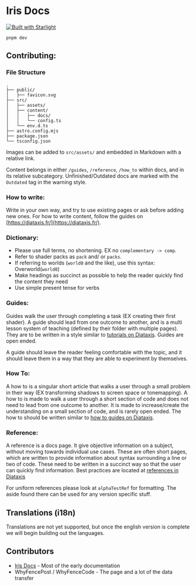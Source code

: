 # Iris Docs

[![Built with Starlight](https://astro.badg.es/v2/built-with-starlight/tiny.svg)](https://starlight.astro.build)

```
pnpm dev
```

## Contributing:

### File Structure

```
.
├── public/
│   ├── favicon.svg
├── src/
│   ├── assets/
│   ├── content/
│   │   ├── docs/
│   │   └── config.ts
│   └── env.d.ts
├── astro.config.mjs
├── package.json
└── tsconfig.json
```

Images can be added to `src/assets/` and embedded in Markdown with a relative link.

Content belongs in either `/guides`, `/reference`, `/how_to` within docs, and in its relative subcategory.
Unfinished/Outdated docs are marked with the `Outdated` tag in the warning style.

### How to write:

Write in your own way, and try to use existing pages or ask before adding new ones. For how to write content, follow the guides on [https://diataxis.fr/](https://diataxis.fr/).

### Dictionary:

- Please use full terms, no shortening. EX no `complementary -> comp`.
- Refer to shader packs as `pack` and/ or `packs`.
- If referring to worlds (`world0` and the like), use this syntax: Overworld(`world0`)
- Make headings as succinct as possible to help the reader quickly find the content they need
- Use simple present tense for verbs

### Guides:
Guides walk the user through completing a task (EX creating their first shader). A guide should lead from one outcome to another, and is a multi lesson system of teaching (defined by their folder with multiple pages). They are to be written in a style similar to [tutorials on Diataxis](https://diataxis.fr/tutorials/). Guides are open ended.

A guide should leave the reader feeling comfortable with the topic, and it should leave them in a way that they are able to experiment by themselves.

### How To:
A how to is a singular short article that walks a user through a small problem in their way (EX transforming shadows to screen space or tonemapping). A how to is made to walk a user through a short section of code and does not need to lead from one outcome to another. It is made to increase/create the understanding on a small section of code, and is rarely open ended. The how to should be written similar to [how to guides on Diataxis](https://diataxis.fr/how-to-guides/).

### Reference:
A reference is a docs page. It give objective information on a subject, without moving towards individual use cases. These are often short pages, which are written to provide information about syntax surrounding a line or two of code. These need to be written in a succinct way so that the user can quickly find information. Best practices are located at [references in Diataxis](https://diataxis.fr/reference/)

For uniform references please look at `alphaTestRef` for formatting. The aside found there can be used for any version specific stuff.

## Translations (i18n)
Translations are not yet supported, but once the english version is complete we will begin building out the languages.

## Contributors
- [Iris Docs](https://github.com/IrisShaders/ShaderDoc/tree/master) - Most of the early documentation
- WhyFencePost / WhyFenceCode - The page and a lot of the data transfer